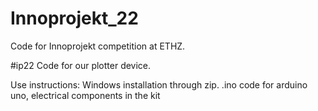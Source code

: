 # Innoprojekt_22
Code for Innoprojekt competition at ETHZ.

#ip22
Code for our plotter device.

Use instructions: 
Windows installation through zip.
.ino code for arduino uno, electrical components in the kit

